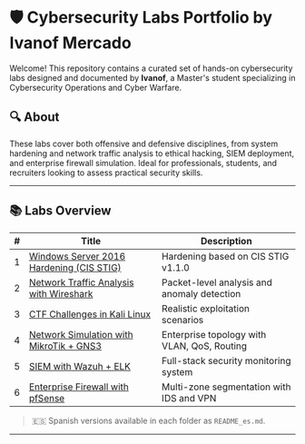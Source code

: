# 🛡️ Cybersecurity Labs Portfolio by Ivanof Mercado

Welcome! This repository contains a curated set of hands-on cybersecurity labs designed and documented by **Ivanof**, a Master's student specializing in Cybersecurity Operations and Cyber Warfare.

## 🔍 About

These labs cover both offensive and defensive disciplines, from system hardening and network traffic analysis to ethical hacking, SIEM deployment, and enterprise firewall simulation. Ideal for professionals, students, and recruiters looking to assess practical security skills.

---

## 📚 Labs Overview

| # | Title | Description |
|--|-------|-------------|
| 1 | [Windows Server 2016 Hardening (CIS STIG)](01-windows-hardening-stig) | Hardening based on CIS STIG v1.1.0 |
| 2 | [Network Traffic Analysis with Wireshark](02-wireshark-traffic-analysis) | Packet-level analysis and anomaly detection |
| 3 | [CTF Challenges in Kali Linux](03-ctf-kali-linux) | Realistic exploitation scenarios |
| 4 | [Network Simulation with MikroTik + GNS3](04-mikrotik-gns3-simulation) | Enterprise topology with VLAN, QoS, Routing |
| 5 | [SIEM with Wazuh + ELK](05-siem-wazuh) | Full-stack security monitoring system |
| 6 | [Enterprise Firewall with pfSense](06-firewall-pfsense) | Multi-zone segmentation with IDS and VPN |

> 🇪🇸 Spanish versions available in each folder as `README_es.md`.

---
